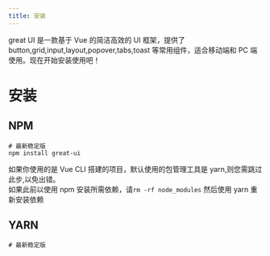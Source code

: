 ```yaml
---
title: 安装
---
```

great UI 是一款基于 Vue 的简洁高效的 UI 框架，提供了 button,grid,input,layout,popover,tabs,toast 等常用组件，适合移动端和 PC 端使用。现在开始安装使用吧！

# 安装

## NPM

```shell script
# 最新稳定版
npm install great-ui
```

如果你使用的是 Vue CLI 搭建的项目，默认使用的包管理工具是 yarn,则您需跳过此步,以免出错。  
如果此前以使用 npm 安装所需依赖，请`rm -rf node_modules` 然后使用 yarn 重新安装依赖

## YARN

```shell script
# 最新稳定版
